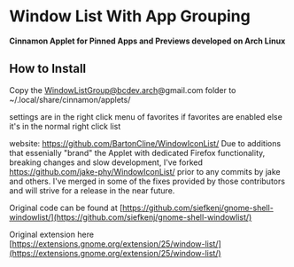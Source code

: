 Window List With App Grouping
=============

**Cinnamon Applet for Pinned Apps and Previews developed on Arch Linux**

How to Install
--------------
Copy the WindowListGroup@bcdev.arch@gmail.com folder to ~/.local/share/cinnamon/applets/

settings are in the right click menu of favorites if favorites are enabled else it's in the normal right click list 

website: https://github.com/BartonCline/WindowIconList/
Due to additions that essenially "brand" the Applet with dedicated Firefox functionality, breaking changes and slow development, I've forked https://github.com/jake-phy/WindowIconList/ prior to any commits by jake and others.
I've merged in some of the fixes provided by those contributors and will strive for a release in the near future.

Original code can be found at [https://github.com/siefkenj/gnome-shell-windowlist/](https://github.com/siefkenj/gnome-shell-windowlist/)

Original extension here [https://extensions.gnome.org/extension/25/window-list/](https://extensions.gnome.org/extension/25/window-list/)
